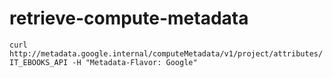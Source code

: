 # retrieve-compute-metadata

`curl http://metadata.google.internal/computeMetadata/v1/project/attributes/IT_EBOOKS_API -H "Metadata-Flavor: Google"`
